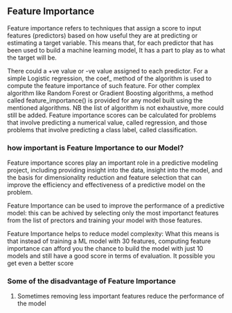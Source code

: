 ## Feature Importance 

Feature importance refers to techniques that assign a score to input features (predictors) based on how useful they are at predicting or estimating a target variable.
This means that, for each predictor that has been used to build a machine learning model, It has a part to play as to what the target will be.

There could a +ve value or -ve value assigned to each predictor. For a simple Logistic regression, the coef_ method of the algorithm is used to compute 
the feature importance of such feature. For other complex algorithm like Random Forest or Gradient Boosting algorithms, a method called feature_importance() is 
provided for any model built using the mentioned algorithms. NB the list of algorithm is not exhaustive, more could still be added.
Feature importance scores can be calculated for problems that involve predicting a numerical value, called regression, and those problems that involve 
predicting a class label, called classification.


### how important is Feature Importance to our Model?
Feature importance scores play an important role in a predictive modeling project, including providing insight into the data, insight into the model, and 
the basis for dimensionality reduction and feature selection that can improve the efficiency and effectiveness of a predictive model on the problem.

Feature Importance can be used to improve the performance of a predictive model: this can be achived by selecting only the most importanct features from the list of prectors
and training your model with those features. 

Feature Importance helps to reduce model complexity: What this means is that instead of training a ML model with 30 features, computing feature importance can afford you the chance to build the model with just 10 models and still have a good score in terms of evaluation. It possible you get even a better score

### Some of the disadvantage of Feature Importance
1. Sometimes removing less important features reduce the performance of the model

